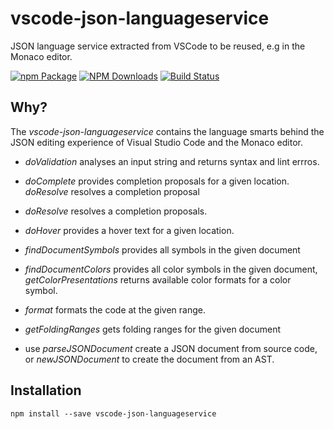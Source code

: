 # vscode-json-languageservice
JSON language service extracted from VSCode to be reused, e.g in the Monaco editor.

[![npm Package](https://img.shields.io/npm/v/vscode-json-languageservice.svg?style=flat-square)](https://www.npmjs.org/package/vscode-json-languageservice)
[![NPM Downloads](https://img.shields.io/npm/dm/vscode-json-languageservice.svg)](https://npmjs.org/package/vscode-json-languageservice)
[![Build Status](https://travis-ci.org/Microsoft/vscode-json-languageservice.svg?branch=master)](https://travis-ci.org/Microsoft/vscode-json-languageservice)

Why?
----
The _vscode-json-languageservice_ contains the language smarts behind the JSON editing experience of Visual Studio Code
and the Monaco editor.
 - *doValidation* analyses an input string and returns syntax and lint errros.
 - *doComplete* provides completion proposals for a given location. *doResolve* resolves a completion proposal
 - *doResolve* resolves a completion proposals.
 - *doHover* provides a hover text for a given location.
 - *findDocumentSymbols* provides all symbols in the given document
 - *findDocumentColors* provides all color symbols in the given document, *getColorPresentations* returns available color formats for a color symbol.
 - *format* formats the code at the given range.
 - *getFoldingRanges* gets folding ranges for the given document

 - use *parseJSONDocument* create a JSON document from source code, or *newJSONDocument* to create the document from an AST.

Installation
------------

    npm install --save vscode-json-languageservice
